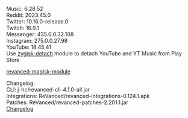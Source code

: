 Music: 6.28.52  
Reddit: 2023.45.0  
Twitter: 10.16.0-release.0  
Twitch: 16.9.1  
Messenger: 435.0.0.32.108  
Instagram: 275.0.0.27.98  
YouTube: 18.45.41  
Use [zygisk-detach](https://github.com/j-hc/zygisk-detach) module to detach YouTube and YT Music from Play Store  

[revanced-magisk-module](https://github.com/j-hc/revanced-magisk-module)  

Changelog:  
CLI: j-hc/revanced-cli-4.1.0-all.jar  
Integrations: ReVanced/revanced-integrations-0.124.1.apk  
Patches: ReVanced/revanced-patches-2.201.1.jar  
[Changelog](https://github.com/ReVanced/revanced-patches/releases/tag/v2.201.1)  
